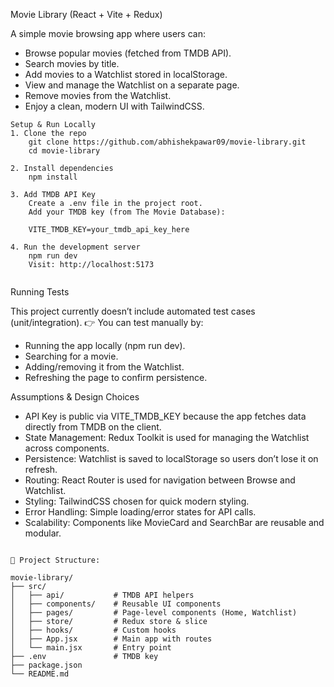 
Movie Library (React + Vite + Redux)

A simple movie browsing app where users can:

- Browse popular movies (fetched from TMDB API).
- Search movies by title.
- Add movies to a Watchlist stored in localStorage.
- View and manage the Watchlist on a separate page.
- Remove movies from the Watchlist.
- Enjoy a clean, modern UI with TailwindCSS.


```
Setup & Run Locally
1. Clone the repo
    git clone https://github.com/abhishekpawar09/movie-library.git
    cd movie-library

2. Install dependencies
    npm install

3. Add TMDB API Key
    Create a .env file in the project root.
    Add your TMDB key (from The Movie Database):

    VITE_TMDB_KEY=your_tmdb_api_key_here

4. Run the development server
    npm run dev
    Visit: http://localhost:5173


```

Running Tests

This project currently doesn’t include automated test cases (unit/integration).
👉 You can test manually by:

- Running the app locally (npm run dev).
- Searching for a movie.
- Adding/removing it from the Watchlist.
- Refreshing the page to confirm persistence.



Assumptions & Design Choices

- API Key is public via VITE_TMDB_KEY because the app fetches data directly from TMDB on the client.
- State Management: Redux Toolkit is used for managing the Watchlist across components.
- Persistence: Watchlist is saved to localStorage so users don’t lose it on refresh.
- Routing: React Router is used for navigation between Browse and Watchlist.
- Styling: TailwindCSS chosen for quick modern styling.
- Error Handling: Simple loading/error states for API calls.
- Scalability: Components like MovieCard and SearchBar are reusable and modular.

```

📂 Project Structure:

movie-library/
├── src/
│   ├── api/           # TMDB API helpers
│   ├── components/    # Reusable UI components
│   ├── pages/         # Page-level components (Home, Watchlist)
│   ├── store/         # Redux store & slice
│   ├── hooks/         # Custom hooks
│   ├── App.jsx        # Main app with routes
│   └── main.jsx       # Entry point
├── .env               # TMDB key
├── package.json
└── README.md
```

